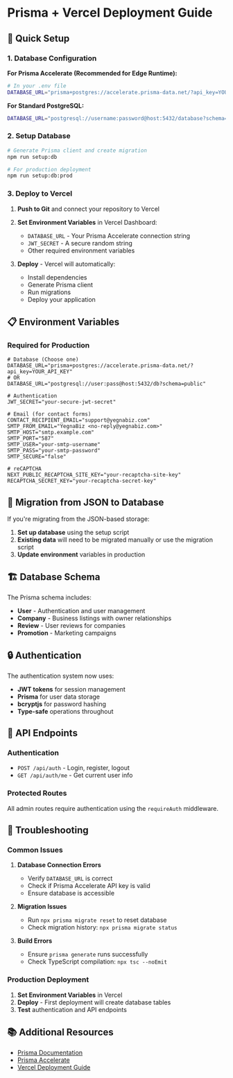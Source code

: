 # Prisma + Vercel Deployment Guide

## 🚀 Quick Setup

### 1. Database Configuration

**For Prisma Accelerate (Recommended for Edge Runtime):**
```bash
# In your .env file
DATABASE_URL="prisma+postgres://accelerate.prisma-data.net/?api_key=YOUR_API_KEY"
```

**For Standard PostgreSQL:**
```bash
DATABASE_URL="postgresql://username:password@host:5432/database?schema=public"
```

### 2. Setup Database

```bash
# Generate Prisma client and create migration
npm run setup:db

# For production deployment
npm run setup:db:prod
```

### 3. Deploy to Vercel

1. **Push to Git** and connect your repository to Vercel
2. **Set Environment Variables** in Vercel Dashboard:
   - `DATABASE_URL` - Your Prisma Accelerate connection string
   - `JWT_SECRET` - A secure random string
   - Other required environment variables

3. **Deploy** - Vercel will automatically:
   - Install dependencies
   - Generate Prisma client
   - Run migrations
   - Deploy your application

## 📋 Environment Variables

### Required for Production

```env
# Database (Choose one)
DATABASE_URL="prisma+postgres://accelerate.prisma-data.net/?api_key=YOUR_API_KEY"
# OR
DATABASE_URL="postgresql://user:pass@host:5432/db?schema=public"

# Authentication
JWT_SECRET="your-secure-jwt-secret"

# Email (for contact forms)
CONTACT_RECIPIENT_EMAIL="support@yegnabiz.com"
SMTP_FROM_EMAIL="YegnaBiz <no-reply@yegnabiz.com>"
SMTP_HOST="smtp.example.com"
SMTP_PORT="587"
SMTP_USER="your-smtp-username"
SMTP_PASS="your-smtp-password"
SMTP_SECURE="false"

# reCAPTCHA
NEXT_PUBLIC_RECAPTCHA_SITE_KEY="your-recaptcha-site-key"
RECAPTCHA_SECRET_KEY="your-recaptcha-secret-key"
```

## 🔧 Migration from JSON to Database

If you're migrating from the JSON-based storage:

1. **Set up database** using the setup script
2. **Existing data** will need to be migrated manually or use the migration script
3. **Update environment** variables in production

## 🏗️ Database Schema

The Prisma schema includes:

- **User** - Authentication and user management
- **Company** - Business listings with owner relationships
- **Review** - User reviews for companies
- **Promotion** - Marketing campaigns

## 🔒 Authentication

The authentication system now uses:
- **JWT tokens** for session management
- **Prisma** for user data storage
- **bcryptjs** for password hashing
- **Type-safe** operations throughout

## 📱 API Endpoints

### Authentication
- `POST /api/auth` - Login, register, logout
- `GET /api/auth/me` - Get current user info

### Protected Routes
All admin routes require authentication using the `requireAuth` middleware.

## 🐛 Troubleshooting

### Common Issues

1. **Database Connection Errors**
   - Verify `DATABASE_URL` is correct
   - Check if Prisma Accelerate API key is valid
   - Ensure database is accessible

2. **Migration Issues**
   - Run `npx prisma migrate reset` to reset database
   - Check migration history: `npx prisma migrate status`

3. **Build Errors**
   - Ensure `prisma generate` runs successfully
   - Check TypeScript compilation: `npx tsc --noEmit`

### Production Deployment

1. **Set Environment Variables** in Vercel
2. **Deploy** - First deployment will create database tables
3. **Test** authentication and API endpoints

## 📚 Additional Resources

- [Prisma Documentation](https://www.prisma.io/docs)
- [Prisma Accelerate](https://www.prisma.io/accelerate)
- [Vercel Deployment Guide](https://vercel.com/docs)
